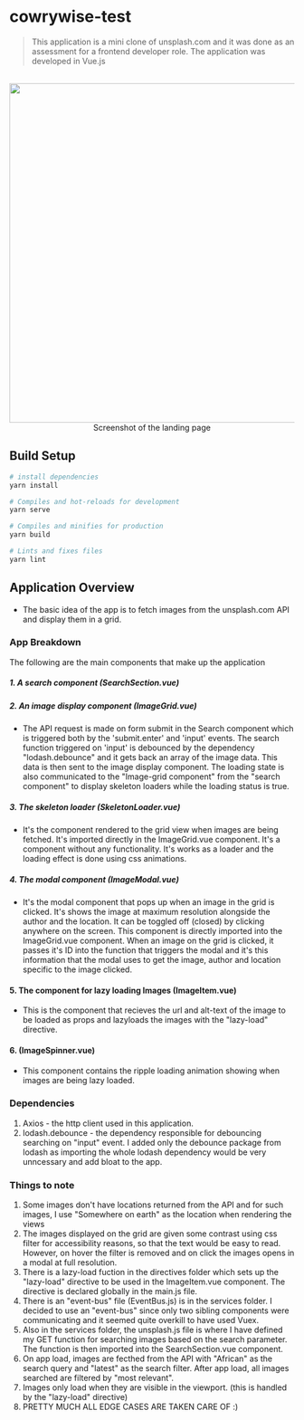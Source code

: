 # cowrywise-test

> This application is a mini clone of unsplash.com and it was done as an assessment for a frontend developer role.
The application was developed in Vue.js

<p align="center">
  <br>
  <img src="https://res.cloudinary.com/dafsch2zs/image/upload/v1606077231/Screenshot_2020-11-22_at_21.32.01_lozflx.png" width="600" />
  <br>
  <caption>Screenshot of the landing page</caption>
  <br>
</p>

## Build Setup

``` bash
# install dependencies
yarn install

# Compiles and hot-reloads for development
yarn serve

# Compiles and minifies for production
yarn build

# Lints and fixes files
yarn lint

```

## Application Overview
- The basic idea of the app is to fetch images from the unsplash.com API and display them in a grid.
### App Breakdown
The following are the main components that make up the application  
  ##### 1. A search component (SearchSection.vue) 
  ##### 2. An image display component (ImageGrid.vue)
  - The API request is made on form submit in the Search component which is triggered both by the 'submit.enter' and 'input' events. The search function triggered on 'input' is debounced by the dependency "lodash.debounce" and it gets back an array of the image data. This data is then sent to the image display component. The loading state is also communicated to the "Image-grid component" from the "search component" to display skeleton loaders while the loading status is true.
  
  ##### 3. The skeleton loader (SkeletonLoader.vue)
 - It's the component rendered to the grid view when images are being fetched. It's imported directly in the ImageGrid.vue component.
It's a component without any functionality. It's works as a loader and the loading effect is done using css animations.

##### 4. The modal component (ImageModal.vue)
- It's the modal component that pops up when an image in the grid is clicked. It's shows the image at maximum resolution alongside the author and the location. It can be toggled off (closed) by clicking anywhere on the screen.
This component is directly imported into the ImageGrid.vue component. When an image on the grid is clicked, it passes it's ID into the function that triggers the modal and it's this information that the modal uses to get the image, author and location specific to the image clicked.

#### 5. The component for lazy loading Images (ImageItem.vue)
- This is the component that recieves the url and alt-text of the image to be loaded as props and lazyloads the images with the "lazy-load" directive.

#### 6. (ImageSpinner.vue)
- This component contains the ripple loading animation showing when images are being lazy loaded.

### Dependencies
  1. Axios - the http client used in this application.
  2. lodash.debounce - the dependency responsible for debouncing searching on "input" event. I added only the debounce package from lodash as importing the whole lodash dependency would be very unncessary and add bloat to the app.
  


### Things to note
1. Some images don't have locations returned from the API and for such images, I use "Somewhere on earth" as the location when rendering the views
2. The images displayed on the grid are given some contrast using css filter for accessibility reasons, so that the text would be easy to read. However, on hover the filter is removed and on click the images opens in a modal at full resolution.
3. There is a lazy-load fuction in the directives folder which sets up the "lazy-load" directive to be used in the ImageItem.vue component. The directive is declared globally in the main.js file.
4. There is an "event-bus" file (EventBus.js) is in the services folder. I decided to use an "event-bus" since only two sibling components were communicating and it seemed quite overkill to have used Vuex.
5. Also in the services folder, the unsplash.js file is where I have defined my GET function for searching images based on the search parameter. The function is then imported into the SearchSection.vue component.
6. On app load, images are fecthed from the API with "African" as the search query and "latest" as the search filter. After app load, all images searched are filtered by "most relevant".
7. Images only load when they are visible in the viewport. (this is handled by the "lazy-load" directive)
8. PRETTY MUCH ALL EDGE CASES ARE TAKEN CARE OF :)


